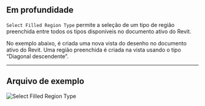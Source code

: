 ## Em profundidade
`Select Filled Region Type` permite a seleção de um tipo de região preenchida entre todos os tipos disponíveis no documento ativo do Revit.

No exemplo abaixo, é criada uma nova vista do desenho no documento ativo do Revit. Uma região preenchida é criada na vista usando o tipo “Diagonal descendente”.

___
## Arquivo de exemplo

![Select Filled Region Type](./DSRevitNodesUI.FilledRegionTypes_img.jpg)
